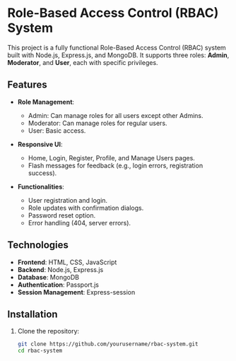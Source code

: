 # Role-Based Access Control (RBAC) System

This project is a fully functional Role-Based Access Control (RBAC) system built with Node.js, Express.js, and MongoDB. It supports three roles: **Admin**, **Moderator**, and **User**, each with specific privileges.

## Features

- **Role Management**:
  - Admin: Can manage roles for all users except other Admins.
  - Moderator: Can manage roles for regular users.
  - User: Basic access.

- **Responsive UI**:
  - Home, Login, Register, Profile, and Manage Users pages.
  - Flash messages for feedback (e.g., login errors, registration success).

- **Functionalities**:
  - User registration and login.
  - Role updates with confirmation dialogs.
  - Password reset option.
  - Error handling (404, server errors).

## Technologies

- **Frontend**: HTML, CSS, JavaScript
- **Backend**: Node.js, Express.js
- **Database**: MongoDB
- **Authentication**: Passport.js
- **Session Management**: Express-session

## Installation

1. Clone the repository:
   ```bash
   git clone https://github.com/yourusername/rbac-system.git
   cd rbac-system
